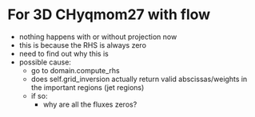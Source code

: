 

# For 3D CHyqmom27 with flow

* nothing happens with or without projection now
* this is because the RHS is always zero
* need to find out why this is
* possible cause:
  * go to domain.compute_rhs
  * does self.grid_inversion actually return valid abscissas/weights in the important regions (jet regions)
  * if so:
    * why are all the fluxes zeros?
